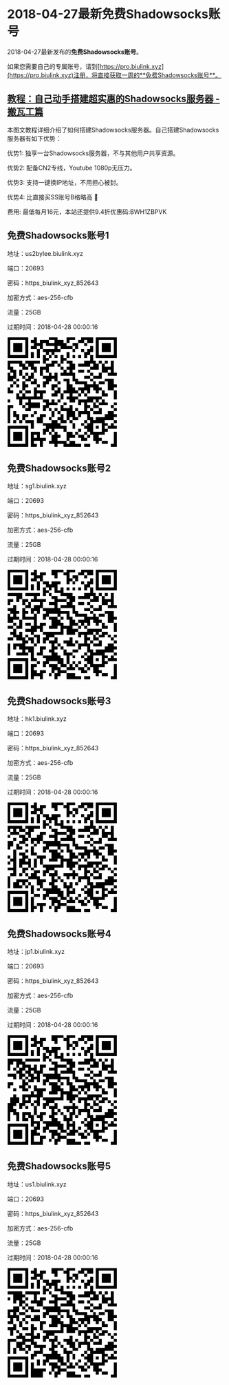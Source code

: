 # 2018-04-27最新**免费Shadowsocks账号**

2018-04-27最新发布的**免费Shadowsocks账号**。

如果您需要自己的专属账号，请到[https://pro.biulink.xyz](https://pro.biulink.xyz)注册，将直接获取一周的**免费Shadowsocks账号**。

## [教程：自己动手搭建超实惠的Shadowsocks服务器 - 搬瓦工篇](https://github.com/Biulink/ShadowsocksTutorials/blob/master/%E6%95%99%E6%82%A8%E8%87%AA%E5%B7%B1%E5%8A%A8%E6%89%8B%E6%90%AD%E5%BB%BA%E8%B6%85%E5%AE%9E%E6%83%A0%E7%9A%84Shadowsocks%E6%9C%8D%E5%8A%A1%E5%99%A8%20-%20%E6%90%AC%E7%93%A6%E5%B7%A5%E7%AF%87.md)
  
  本图文教程详细介绍了如何搭建Shadowsocks服务器。自己搭建Shadowsocks服务器有如下优势：

  优势1: 独享一台Shadowsocks服务器，不与其他用户共享资源。

  优势2: 配备CN2专线，Youtube 1080p无压力。

  优势3: 支持一键换IP地址，不用担心被封。

  优势4: 比直接买SS账号B格略高 🙂

  费用: 最低每月16元，本站还提供9.4折优惠码:BWH1ZBPVK  
## 免费Shadowsocks账号1

地址：us2bylee.biulink.xyz

端口：20693

密码：https_biulink_xyz_852643

加密方式：aes-256-cfb

流量：25GB

过期时间：2018-04-28 00:00:16

![免费Shadowsocks账号](../qrcode/fc2b9d9a-e2d1-4868-9956-ae5794bdca02.png)

## 免费Shadowsocks账号2

地址：sg1.biulink.xyz

端口：20693

密码：https_biulink_xyz_852643

加密方式：aes-256-cfb

流量：25GB

过期时间：2018-04-28 00:00:16

![免费Shadowsocks账号](../qrcode/8a43b35c-02a9-4997-8cf2-97f8c0b037c7.png)

## 免费Shadowsocks账号3

地址：hk1.biulink.xyz

端口：20693

密码：https_biulink_xyz_852643

加密方式：aes-256-cfb

流量：25GB

过期时间：2018-04-28 00:00:16

![免费Shadowsocks账号](../qrcode/8ea628a6-b88c-4a57-9b9c-7c583b23d49b.png)

## 免费Shadowsocks账号4

地址：jp1.biulink.xyz

端口：20693

密码：https_biulink_xyz_852643

加密方式：aes-256-cfb

流量：25GB

过期时间：2018-04-28 00:00:16

![免费Shadowsocks账号](../qrcode/75e34d59-85b1-4ea1-b1b7-d8061c7f679f.png)

## 免费Shadowsocks账号5

地址：us1.biulink.xyz

端口：20693

密码：https_biulink_xyz_852643

加密方式：aes-256-cfb

流量：25GB

过期时间：2018-04-28 00:00:16

![免费Shadowsocks账号](../qrcode/d48a5679-800c-4c28-ad00-cd8f07e6c17e.png)

